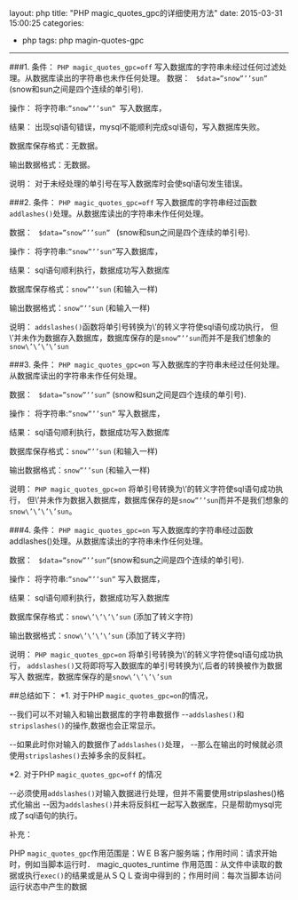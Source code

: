 layout: php
title: "PHP magic_quotes_gpc的详细使用方法"
date: 2015-03-31 15:00:25
categories:
- php
tags: php magin-quotes-gpc
---
###1.
条件： ```PHP magic_quotes_gpc=off```
写入数据库的字符串未经过任何过滤处理。从数据库读出的字符串也未作任何处理。
数据：  ```$data=”snow”’’sun” ``` (snow和sun之间是四个连续的单引号).

操作： 将字符串:```”snow”’’sun” ```写入数据库，

结果： 出现sql语句错误，mysql不能顺利完成sql语句，写入数据库失败。

数据库保存格式：无数据。

输出数据格式：无数据。

说明： 对于未经处理的单引号在写入数据库时会使sql语句发生错误。

###2.
条件： ```PHP magic_quotes_gpc=off```
写入数据库的字符串经过函数```addlashes()```处理。从数据库读出的字符串未作任何处理。

数据：  ```$data=”snow”’’sun” ``` (snow和sun之间是四个连续的单引号).

操作： 将字符串:```”snow”’’sun”```写入数据库，

结果： sql语句顺利执行，数据成功写入数据库

数据库保存格式：```snow”’’sun``` (和输入一样)

输出数据格式：```snow”’’sun``` (和输入一样)

说明： ```addslashes()```函数将单引号转换为\’的转义字符使sql语句成功执行，
但\’并未作为数据存入数据库，数据库保存的是```snow”’’sun```而并不是我们想象的```snow\’\’\’\’sun```

###3.
条件： ```PHP magic_quotes_gpc=on```
写入数据库的字符串未经过任何处理。从数据库读出的字符串未作任何处理。

数据：  ```$data=”snow”’’sun”``` (snow和sun之间是四个连续的单引号).

操作： 将字符串:```”snow”’’sun”``` 写入数据库，

结果： sql语句顺利执行，数据成功写入数据库

数据库保存格式：```snow”’’sun``` (和输入一样)

输出数据格式：```snow”’’sun``` (和输入一样)

说明： ```PHP magic_quotes_gpc=on``` 将单引号转换为\’的转义字符使sql语句成功执行，
但\’并未作为数据入数据库，数据库保存的是```snow”’’sun```而并不是我们想象的```snow\’\’\’\’sun```。

###4.
条件： ```PHP magic_quotes_gpc=on```
写入数据库的字符串经过函数addlashes()处理。从数据库读出的字符串未作任何处理。

数据：  ```$data=”snow”’’sun”```(snow和sun之间是四个连续的单引号).

操作： 将字符串:```”snow”’’sun”``` 写入数据库，

结果： sql语句顺利执行，数据成功写入数据库

数据库保存格式：```snow\’\’\’\’sun``` (添加了转义字符)

输出数据格式：```snow\’\’\’\’sun``` (添加了转义字符)

说明： ```PHP magic_quotes_gpc=on``` 将单引号转换为\’的转义字符使sql语句成功执行，
```addslashes()```又将即将写入数据库的单引号转换为\’,后者的转换被作为数据写入
数据库，数据库保存的是```snow\’\’\’\’sun```

##总结如下：
*1. 对于PHP ```magic_quotes_gpc=on```的情况，

--我们可以不对输入和输出数据库的字符串数据作
--```addslashes()```和```stripslashes()```的操作,数据也会正常显示。

--如果此时你对输入的数据作了```addslashes()```处理，
--那么在输出的时候就必须使用```stripslashes()```去掉多余的反斜杠。

*2. 对于PHP ```magic_quotes_gpc=off``` 的情况

--必须使用```addslashes()```对输入数据进行处理，但并不需要使用stripslashes()格式化输出
--因为```addslashes()```并未将反斜杠一起写入数据库，只是帮助mysql完成了sql语句的执行。

补充：

PHP ```magic_quotes_gpc```作用范围是：ＷＥＢ客户服务端；作用时间：请求开始时，例如当脚本运行时．
magic_quotes_runtime 作用范围：从文件中读取的数据或执行```exec()```的结果或是从ＳＱＬ查询中得到的；作用时间：每次当脚本访问运行状态中产生的数据
